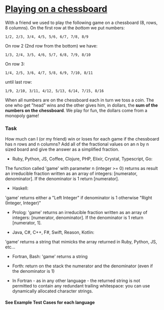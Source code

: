 # [Playing on a chessboard](https://www.codewars.com/kata/playing-on-a-chessboard "https://www.codewars.com/kata/55ab4f980f2d576c070000f4")

With a friend we used to play the following game on a chessboard
(8, rows, 8 columns).
On the first row at the *bottom* we put numbers:

`1/2, 2/3, 3/4, 4/5, 5/6, 6/7, 7/8, 8/9`

On row 2 (2nd row from the bottom) we have:

`1/3, 2/4, 3/5, 4/6, 5/7, 6/8, 7/9, 8/10`

On row 3:

`1/4, 2/5, 3/6, 4/7, 5/8, 6/9, 7/10, 8/11`

until last row:

`1/9, 2/10, 3/11, 4/12, 5/13, 6/14, 7/15, 8/16`


When all numbers are on the chessboard each in turn we toss a coin. The one who get "head" wins and
the other gives him, in dollars, the **sum of the numbers on the chessboard**.
We play for fun, the dollars come from a monopoly game! 

### Task
How much can I (or my friend) win or loses for each game if the chessboard has n rows and n columns? Add all of the fractional values on an n by n sized board and give the answer as a simplified fraction.
  
- Ruby, Python, JS, Coffee, Clojure, PHP, Elixir, Crystal, Typescript, Go:

The function called 'game' with parameter n (integer >= 0) returns as result an irreducible fraction written as an array of integers: [numerator, denominator].
If the denominator is 1 return [numerator].

- Haskell:

'game' returns either a "Left Integer" if denominator is 1 otherwise 
"Right (Integer, Integer)" 

- Prolog:
'game' returns an irreducible fraction written as an array of integers: [numerator, denominator].
If the denominator is 1 return [numerator, 1].

- Java, C#, C++, F#, Swift, Reason, Kotlin:

'game' returns a string that mimicks the array returned in Ruby, Python, JS, etc...

- Fortran, Bash: 'game' returns a string


- Forth: return on the stack the numerator and the denominator (even if the denominator is 1)


- In Fortran - as in any other language - the returned string is not permitted
to contain any redundant trailing whitespace: you can use dynamically allocated character strings.

#### See Example Test Cases for each language
